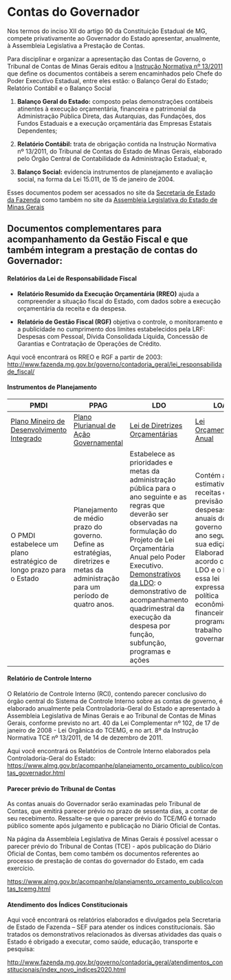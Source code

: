 # Contas do Governador

Nos termos do inciso XII do artigo 90 da Constituição Estadual de MG, compete privativamente ao Governador do Estado apresentar, anualmente, à Assembleia Legislativa a Prestação de Contas.

Para disciplinar e organizar a apresentação das Contas de Governo, o Tribunal de Contas de Minas Gerais editou a [Instrução Normativa nº 13/2011](https://www.tce.mg.gov.br/projetocontas/atos/IN-13-11.pdf) que define os documentos contábeis a serem encaminhados pelo Chefe do Poder Executivo Estadual, entre eles estão: o Balanço Geral do Estado; Relatório Contábil e o Balanço Social

1. 	**Balanço Geral do Estado:** composto pelas demonstrações contábeis atinentes à execução orçamentária, financeira e patrimonial da Administração Pública Direta, das Autarquias, das Fundações, dos Fundos Estaduais e a execução orçamentária das Empresas Estatais Dependentes;

2. **Relatório Contábil:** trata de obrigação contida na Instrução Normativa nº 13/2011, do Tribunal de Contas do Estado de Minas Gerais, elaborado pelo Órgão Central de Contabilidade da Administração Estadual; e,

3. **Balanço Social:** evidencia instrumentos de planejamento e avaliação social, na forma da Lei 15.011, de 15 de janeiro de 2004.

Esses documentos podem ser acessados no site da [Secretaria de Estado da Fazenda](http://www.fazenda.mg.gov.br/governo/contadoria_geral/relatorio_contabil/) como também no site da [Assembleia Legislativa do Estado de Minas Gerais](https://www.almg.gov.br/acompanhe/planejamento_orcamento_publico/contas_governador.html)

## Documentos complementares para acompanhamento da Gestão Fiscal e que também integram a prestação de contas do Governador:

#### Relatórios da Lei de Responsabilidade Fiscal


* **Relatório Resumido da Execução Orçamentária (RREO)** ajuda a compreender a situação fiscal do Estado, com dados sobre a execução orçamentária da receita e da despesa.

* **Relatório de Gestão Fiscal (RGF)** objetiva o controle, o monitoramento e a publicidade no cumprimento dos limites estabelecidos pela LRF: Despesas com Pessoal, Dívida Consolidada Líquida, Concessão de Garantias e Contratação de Operações de Crédito.


Aqui você encontrará os RREO e RGF a partir de 2003:
http://www.fazenda.mg.gov.br/governo/contadoria_geral/lei_responsabilidade_fiscal/


#### Instrumentos de Planejamento


|PMDI|PPAG|LDO|LOA|
|--|--|--|--|
|[Plano Mineiro de Desenvolvimento Integrado](http://www.planejamento.mg.gov.br/pagina/planejamento-e-orcamento/plano-mineiro-de-desenvolvimento-integrado-pmdi/plano-mineiro-de)|[Plano Plurianual de Ação Governamental](http://www.planejamento.mg.gov.br/pagina/planejamento-e-orcamento/plano-plurianual-de-acao-governamental-ppag/plano-plurianual-de-acao)|[Lei de Diretrizes Orçamentárias](http://www.planejamento.mg.gov.br/pagina/planejamento-e-orcamento/lei-de-diretrizes-orcamentarias-ldo/lei-de-diretrizes-orcamentarias)|[Lei Orçamentária Anual](http://www.planejamento.mg.gov.br/pagina/planejamento-e-orcamento/lei-orcamentaria-anual-loa/lei-orcamentaria-anual-loa)|
|O PMDI estabelece um plano estratégico de longo prazo para o Estado|Planejamento de médio prazo do governo. Define as estratégias, diretrizes e metas da administração para um período de quatro anos.|Estabelece as prioridades e metas da administração pública para o ano seguinte e as regras que deverão ser observadas na formulação do Projeto de Lei Orçamentária Anual pelo Poder Executivo.  [Demonstrativos da LDO](http://www.fazenda.mg.gov.br/governo/contadoria_geral/demonstrativos_ldo/): o demonstrativo de acompanhamento quadrimestral da execução da despesa por função, subfunção, programas e ações|Contém a estimativa de receitas e a previsão de despesas anuais do governo para o ano seguinte à sua edição. Elaborada de acordo com a LDO e o PPAG, essa lei expressa a política econômico-financeira e o programa de trabalho governamental.|


#### Relatório de Controle Interno

O Relatório de Controle Interno (RCI), contendo parecer conclusivo do órgão central do Sistema de Controle Interno sobre as contas de governo, é elaborado anualmente pela Controladoria-Geral do Estado e apresentado à Assembleia Legislativa de Minas Gerais e ao Tribunal de Contas de Minas Gerais, conforme previsto no art. 40 da Lei Complementar nº 102, de 17 de janeiro de 2008 - Lei Orgânica do TCEMG, e no art. 8º da Instrução Normativa TCE nº 13/2011, de 14 de dezembro de 2011.

Aqui você encontrará os Relatórios de Controle Interno elaborados pela Controladoria-Geral do Estado:
https://www.almg.gov.br/acompanhe/planejamento_orcamento_publico/contas_governador.html

#### Parecer prévio do Tribunal de Contas

As contas anuais do Governador serão examinadas pelo Tribunal de Contas, que emitirá parecer prévio no prazo de sessenta dias, a contar de seu recebimento. Ressalte-se que o parecer prévio do TCE/MG é tornado público somente após julgamento e publicação no Diário Oficial de Contas. 

Na página da Assembleia Legislativa de Minas Gerais é possível acessar o parecer prévio do Tribunal de Contas (TCE) - após publicação do Diário Oficial de Contas, bem como também os documentos referentes ao processo de prestação de contas do governador do Estado, em cada exercício.

https://www.almg.gov.br/acompanhe/planejamento_orcamento_publico/contas_tcemg.html

#### Atendimento dos Índices Constitucionais

Aqui você encontrará os relatórios elaborados e divulgados pela Secretaria de Estado de Fazenda – SEF para atender os índices constitucionais.
São tratados os demonstrativos relacionados às diversas atividades das quais o Estado é obrigado a executar, como saúde, educação, transporte e pesquisa:

http://www.fazenda.mg.gov.br/governo/contadoria_geral/atendimentos_constitucionais/index_novo_indices2020.html
